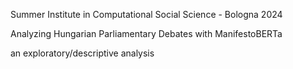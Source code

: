 Summer Institute in Computational Social Science - Bologna 2024

Analyzing Hungarian Parliamentary Debates with ManifestoBERTa

an exploratory/descriptive analysis
